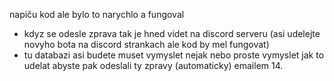 napiču kod ale bylo to narychlo a fungoval
- kdyz se odesle zprava tak je hned videt na discord serveru (asi udelejte novyho bota na discord strankach ale kod by mel fungovat)
- tu databazi asi budete muset vymyslet nejak nebo proste vymyslet jak to udelat abyste pak odeslali ty zpravy (automaticky) emailem 14.
